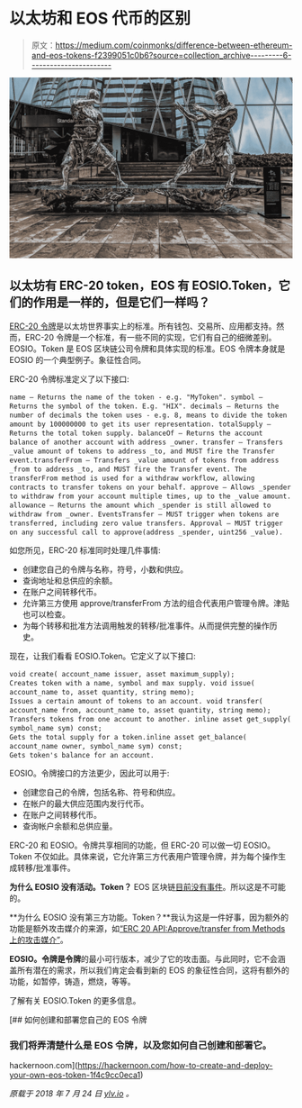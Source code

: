 # 以太坊和 EOS 代币的区别

> 原文：<https://medium.com/coinmonks/difference-between-ethereum-and-eos-tokens-f2399051c0b6?source=collection_archive---------6----------------------->

![](img/9b7f3c78aba721b9b9681cf2e3cdea25.png)

## 以太坊有 ERC-20 token，EOS 有 EOSIO.Token，它们的作用是一样的，但是它们一样吗？

[ERC-20 令牌](https://github.com/ethereum/EIPs/blob/master/EIPS/eip-20.md)是以太坊世界事实上的标准。所有钱包、交易所、应用都支持。然而，ERC-20 令牌是一个标准，有一些不同的实现，它们有自己的细微差别。
EOSIO。Token 是 EOS 区块链公司令牌和具体实现的标准。EOS 令牌本身就是 EOSIO 的一个典型例子。象征性合同。

ERC-20 令牌标准定义了以下接口:

```
name – Returns the name of the token - e.g. "MyToken". symbol – Returns the symbol of the token. E.g. "HIX". decimals – Returns the number of decimals the token uses - e.g. 8, means to divide the token amount by 100000000 to get its user representation. totalSupply – Returns the total token supply. balanceOf – Returns the account balance of another account with address _owner. transfer – Transfers _value amount of tokens to address _to, and MUST fire the Transfer event.transferFrom – Transfers _value amount of tokens from address _from to address _to, and MUST fire the Transfer event. The transferFrom method is used for a withdraw workflow, allowing contracts to transfer tokens on your behalf. approve – Allows _spender to withdraw from your account multiple times, up to the _value amount. allowance – Returns the amount which _spender is still allowed to withdraw from _owner. EventsTransfer – MUST trigger when tokens are transferred, including zero value transfers. Approval – MUST trigger on any successful call to approve(address _spender, uint256 _value).
```

如您所见，ERC-20 标准同时处理几件事情:

*   创建您自己的令牌与名称，符号，小数和供应。
*   查询地址和总供应的余额。
*   在账户之间转移代币。
*   允许第三方使用 approve/transferFrom 方法的组合代表用户管理令牌。津贴也可以检查。
*   为每个转移和批准方法调用触发的转移/批准事件。从而提供完整的操作历史。

现在，让我们看看 EOSIO.Token。它定义了以下接口:

```
void create( account_name issuer, asset maximum_supply); 
Creates token with a name, symbol and max supply. void issue( account_name to, asset quantity, string memo);
Issues a certain amount of tokens to an account. void transfer( account_name from, account_name to, asset quantity, string memo); 
Transfers tokens from one account to another. inline asset get_supply( symbol_name sym) const; 
Gets the total supply for a token.inline asset get_balance( account_name owner, symbol_name sym) const; 
Gets token's balance for an account.
```

EOSIO。令牌接口的方法更少，因此可以用于:

*   创建您自己的令牌，包括名称、符号和供应。
*   在帐户的最大供应范围内发行代币。
*   在账户之间转移代币。
*   查询帐户余额和总供应量。

ERC-20 和 EOSIO。令牌共享相同的功能，但 ERC-20 可以做一切 EOSIO。Token 不仅如此。具体来说，它允许第三方代表用户管理令牌，并为每个操作生成转移/批准事件。

**为什么 EOSIO 没有活动。Token？** EOS 区块链[目前没有事件](https://eosio.stackexchange.com/questions/347/is-there-event-emitting-function-in-smart-contract#comment1466_347)。所以这是不可能的。

**为什么 EOSIO 没有第三方功能。Token？**我认为这是一件好事，因为额外的功能是额外攻击媒介的来源，如[“ERC 20 API:Approve/transfer from Methods 上的攻击媒介”](https://docs.google.com/document/d/1YLPtQxZu1UAvO9cZ1O2RPXBbT0mooh4DYKjA_jp-RLM/edit#heading=h.wqhvh2y0obwt)。

**EOSIO。令牌是令牌**的最小可行版本，减少了它的攻击面。与此同时，它不会涵盖所有潜在的需求，所以我们肯定会看到新的 EOS 的象征性合同，这将有额外的功能，如暂停，铸造，燃烧，等等。

了解有关 EOSIO.Token 的更多信息。

[](https://hackernoon.com/how-to-create-and-deploy-your-own-eos-token-1f4c9cc0eca1) [## 如何创建和部署您自己的 EOS 令牌

### 我们将弄清楚什么是 EOS 令牌，以及您如何自己创建和部署它。

hackernoon.com](https://hackernoon.com/how-to-create-and-deploy-your-own-eos-token-1f4c9cc0eca1) 

*原载于 2018 年 7 月 24 日* [*ylv.io*](https://ylv.io/differences-between-erc-20/) *。*